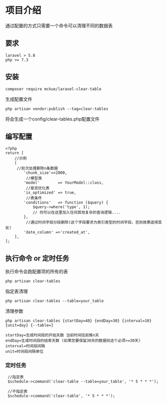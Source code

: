 # 项目介绍
通过配置的方式只需要一个命令可以清理不同的数据表
## 要求
```
laravel > 5.8
php >= 7.3
```
## 安装

```
composer require mckue/laravel-clear-table
```

生成配置文件
```
php artisan vendor:publish --tag=clear-tables
```

将会生成一个config/clear-tables.php配置文件

## 编写配置
```
<?php
return [
    //示例
    [
	 //批次处理删除n条数据
      	'chunk_size'=>2000,
         //模型类
    	'model'        => YourModel::class,
         //是否优化表
    	'is_optimized' => true,
         //表条件
    	'conditions'   => function ($query) {
    		$query->where('type', 1);
    		// 你可以在这里加入任何其他复杂的查询逻辑....
    	},
         //通过时间字段分段删除(这个字段要求为索引类型的时间字段，否则效果适得其反)
    	'date_column' =>'created_at',
    ],
];
```

## 执行命令 or 定时任务

执行命令会跑配置项的所有的表
```
php artisan clear-tables
```

指定表清理
``` 
php artisan clear-tables --table=your_table
```

清理参数
``` 
php artisan clear-tables {startDay=40} {endDay=30} {interval=10} {unit=day} {--table=}

startDay=生成时间段的开始天数 当前时间往前推n天
endDay=生成时间段的结束天数 (如果您要保留30天的数据则这个必须>=30天)
interval=时间段间隔
unit=时间段间隔单位
```

### 定时任务

```
 //指定表
 $schedule->command('clear-table --table=your_table', '* 5 * * *');

 //不指定表
 $schedule->command('clear-table', '* 5 * * *');
```
